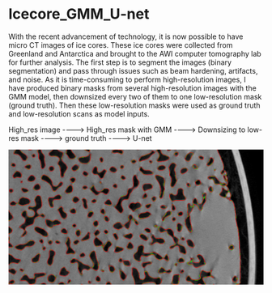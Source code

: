 # Icecore_GMM_U-net
With the recent advancement of technology, it is now possible to have micro CT images of ice cores. These ice cores were collected from Greenland and Antarctica and brought to the AWI computer tomography lab for further analysis. The first step is to segment the images (binary segmentation) and pass through issues such as beam hardening, artifacts, and noise. As it is time-consuming to perform high-resolution images, I have produced binary masks from several high-resolution images with the GMM model, then downsized every two of them to one low-resolution mask (ground truth). Then these low-resolution masks were used as ground truth and low-resolution scans as model inputs.

High_res image ----> High_res mask with GMM ----> Downsizing to low-res mask ----> ground truth ----> U-net

![alt text](https://github.com/Faramarz-bagherzadeh/Icecore_GMM_U-net/blob/main/model_output.png)
